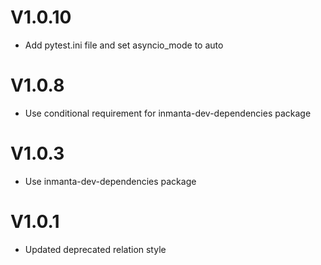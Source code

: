 # V1.0.10
 - Add pytest.ini file and set asyncio_mode to auto

# V1.0.8
 - Use conditional requirement for inmanta-dev-dependencies package

# V1.0.3
 - Use inmanta-dev-dependencies package

# V1.0.1
 - Updated deprecated relation style

